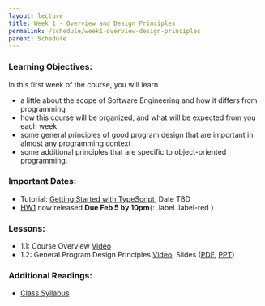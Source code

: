 ```yaml
---
layout: lecture
title: Week 1 - Overview and Design Principles
permalink: /schedule/week1-overview-design-principles
parent: Schedule
---
```

### Learning Objectives:

In this first week of the course, you will learn
* a little about the scope of Software Engineering and how it differs
from programming
* how this course will be organized, and what will be expected from
you each week.
* some general principles of good program design that are important in
almost any programming context
* some additional principles that are specific to object-oriented
programming.






### Important Dates:
* Tutorial: [Getting Started with TypeScript](#), Date TBD
* [HW1](/assignments/hw1) now released **Due Feb 5 by 10pm**{: .label .label-red }

### Lessons:
* 1.1: Course Overview  [Video](https://northeastern.instructure.com/courses/60188/modules/items/5396913)
* 1.2: General Program Design Principles [Video](https://northeastern.instructure.com/courses/60188/modules/items/5396913), Slides ([PDF](#), [PPT](/Slides/Lesson%201.2%20General%20Program%20Design%20Principles.pptx))

### Additional Readings:
* [Class Syllabus](https://neu-se.github.io/CS4530-CS5500-Spring-2021/)
